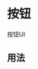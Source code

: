 # 按钮

按钮UI

## 用法

<demo vue="presets/button/types.vue"/>

<demo vue="presets/button/size.vue"/>

<demo vue="presets/button/color.vue"/>

<demo vue="presets/button/border.vue"/>
